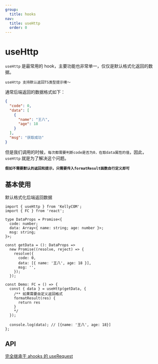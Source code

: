 ```yaml
---
group:
  title: hooks
nav:
  title: useHttp
  order: 0
---
```


# useHttp

`useHttp` 是最常用的 hook，主要功能也非常单一，仅仅是默认格式化返回的数据。

`useHttp 支持默认返回TS类型提示噢～`

通常后端返回的数据格式如下：

```json
{
  "code": 0,
  "data": [
    {
      "name": "王八",
      "age": 18
    }
  ],
  "msg": "获取成功"
}
```

但是我们调用的时候，`每次都需要判断code是否为0，在取data属性的值`，因此，`useHttp` 就是为了解决这个问题。

**`假如不需要默认的返回和提示，只需要传入formatResult函数自行定义即可`**

## 基本使用

默认格式化后端返回数据

```tsx | pure
import { useHttp } from 'KellyCOM';
import { FC } from 'react';

type DataProps = Promise<{
  code: number;
  data: Array<{ name: string; age: number }>;
  msg: string;
}>;

const getData = (): DataProps =>
  new Promise((resolve, reject) => {
    resolve({
      code: 0,
      data: [{ name: '王八', age: 18 }],
      msg: '',
    });
  });

const Demo: FC = () => {
  const { data } = useHttp(getData, {
    /** 如果需要自定义返回格式
    formatResult(res) {
      return res
    }
    */
  });

  console.log(data); // [{name: '王八', age: 18}]
};
```

## API

<a href="https://ahooks.gitee.io/zh-CN/hooks/async" target="_blank">完全继承于 ahooks 的 useRequest</a>
